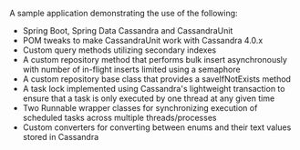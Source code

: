 A sample application demonstrating the use of the following:

* Spring Boot, Spring Data Cassandra and CassandraUnit
* POM tweaks to make CassandraUnit work with Cassandra 4.0.x
* Custom query methods utilizing secondary indexes
* A custom repository method that performs bulk insert asynchronously with number of in-flight inserts limited using a semaphore
* A custom repository base class that provides a saveIfNotExists method
* A task lock implemented using Cassandra's lightweight transaction to ensure that a task is only executed by one thread at any given time
* Two Runnable wrapper classes for synchronizing execution of scheduled tasks across multiple threads/processes
* Custom converters for converting between enums and their text values stored in Cassandra
